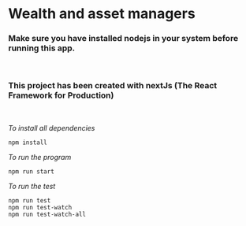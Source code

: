 # Wealth and asset managers

### Make sure you have installed nodejs in your system before running this app.

<br>

### This project has been created with nextJs (The React Framework for Production)

<br>

_To install all dependencies_

    npm install

_To run the program_

    npm run start

_To run the test_

    npm run test
    npm run test-watch
    npm run test-watch-all
